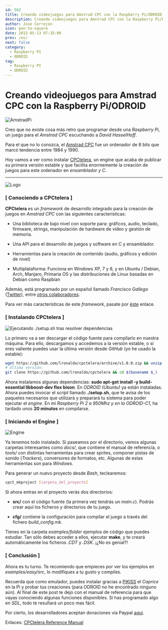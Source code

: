 ```yaml
---
id: 562
title: Creando videojuegos para Amstrad CPC con la Raspberry Pi/ODROID
description: Creando videojuegos para Amstrad CPC con la Raspberry Pi/ODROID
author: Jose Cerrejon
icon: pen-to-square
date: 2015-05-13 07:35:00
prev: /es/
next: false
category:
  - Raspberry PI
  - ODROID
tag:
  - Raspberry PI
  - ODROID
---
```


# Creando videojuegos para Amstrad CPC con la Raspberry Pi/ODROID

![AmstradPi](/images/2015/05/AmstradPi.jpg)

Creo que no existe cosa más retro que programar desde una *Raspberry Pi*, un juego para el *Amstrad CPC* escuchando a *David HasselHoff*.

Para el que no lo conozca, el [Amstrad CPC](http://es.wikipedia.org/wiki/Amstrad_CPC) fue un ordenador de 8 bits que marcó tendencia entre 1984 y 1990.

Hoy vamos a ver como instalar [CPCtelera](https://github.com/lronaldo/cpctelera), un engine que acaba de publicar su primera versión estable y que facilita enormemente la creación de juegos para este ordenador en *ensamblador y C*.

- - -
![Logo](/images/2015/05/cpctelera_logo.png)

### [ Conociendo a CPCtelera ]

**CPCtelera** es un *framework* de desarrollo integrado para la creación de juegos en *Amstrad CPC* con las siguientes características:

* Una biblioteca de bajo nivel con soporte para: gráficos, audio, teclado, firmware, strings, manipulación de hardware de vídeo y gestión de memoria.

* Una API para el desarrollo de juegos y software en C y ensamblador.

* Herramientas para la creación de contenido (audio, gráficos y edición de nivel)

* Multiplataforma: Funciona en Windows XP, 7 y 8, y en Ubuntu / Debian, Arch, Manjaro, Primaria OS y las distribuciones de Linux basadas en Debian como Raspbian

Además, está programado por un español llamado *Francisco Gallego* ([Twitter](https://twitter.com/frangallegobr)), entre [otros colaboradores](http://lronaldo.github.io/cpctelera/files/authors-txt.html).

Para ver más características de este *framework*, pasate por [éste](http://lronaldo.github.io/cpctelera/files/readme-txt.html#Welcome_to_CPCtelera!) enlace.

### [ Instalando CPCtelera ]

![Ejecutando ./setup.sh tras resolver dependencias](/images/2015/05/cpctelera_s0.png "Ejecutando ./setup.sh tras resolver dependencias")

Lo primero va a ser descargar el código fuente para compilarlo en nuestra máquina. Para ello, descargamos y accedemos a la versión estable, o si eres valiente puedes usar la última versión desde *GitHub* (yo he usado la estable):

```bash
wget https://github.com/lronaldo/cpctelera/archive/v1.0.0.zip && unzip -nq $(basename $_) && rm $(basename $_) && cd cpctelera-1.0.0/
# Última versión:
git clone https://github.com/lronaldo/cpctelera && cd $(basename $_)
```

Ahora instalamos algunas dependencias: **sudo apt-get install -y build-essential libboost-dev flex bison**. En *ODROID (Ubuntu)* ya están instaladas. Ahora puedes invocar el *script* llamado **./setup.sh**, que te avisa de los paquetes necesarios que utilizará y preparará tu sistema para poder ejecutar el *engine*. En mi *Raspberry Pi 2 a 950Mhz y en la ODROID-C1*, ha tardado unos **20 minutos** en compilarse.

### [ Iniciando el Engine ]

![Engine](/images/2015/05/cpct_creatingMaskedSprites.png)

Ya tenemos todo instalado. Si paseamos por el directorio, vemos algunas carpetas interesantes como *docs/*, que contiene el manual de referencia, o *tools/* con distintas herramientas para crear sprites, componer pistas de sonido (*Trackers*), conversores de formatos, etc. Algunas de estas herramientas son para *Windows*.

Para generar un nuevo proyecto desde *Bash*, teclearemos:

```bash
cpct_mkproject [carpeta_del_proyecto]
```

Si ahora entras en el proyecto verás dos directorios:

* **src/** con el código fuente (la primera vez tendrás un *main.c*). Podrás crear aquí los ficheros y directorios de tu juego.

* **cfg/** contiene la configuración para compilar el juego a través del fichero *build_config.mk*.

Tienes en la carpeta *examples/folder* ejemplos de código que puedes estudiar. Tan sólo debes acceder a ellos, ejecutar **make**, y te creará automáticamente los ficheros *.CDT* y *.DSK*. ¡¿No es genial?!

### [ Conclusión ]

Ahora es tu turno. Te recomiendo que empieces por ver los ejemplos en *examples/easy/src*, lo modifiques a tu gusto y compiles.

Recuerda que como emulador, puedes instalar gracias a [PiKISS](https://github.com/jmcerrejon/PiKISS) el *Caprice* en la Pi y probar tus creaciones (para ODROID no he encontrado ninguno aún). Al final de este post te dejo con el manual de referencia para que vayas conociendo algunas funciones disponibles. Si has programado algo en *SDL*, todo te resultará un poco mas fácil. 

Por cierto, los desarrolladores aceptan donaciones vía Paypal [aquí](https://www.paypal.com/uk/cgi-bin/webscr?cmd=_flow&SESSION=oCTrbk98rrTlG8Le1oxpuu4PNw1mX79vza1hHmhB0rNN3AA-Jqe9yrm6EIu&dispatch=5885d80a13c0db1f8e263663d3faee8d99e4111b56ef0eae45e68b8988f5b2dd).

Enlaces: [CPCtelera Reference Manual](http://lronaldo.github.io/cpctelera/files/readme-txt.html)